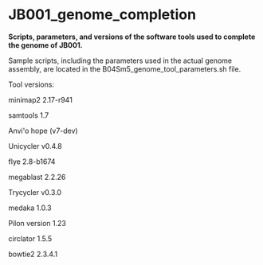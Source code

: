 # JB001_genome_completion
**Scripts, parameters, and versions of the software tools used to complete the genome of JB001.**

Sample scripts, including the parameters used in the actual genome assembly, are located in the B04Sm5_genome_tool_parameters.sh file.

Tool versions:

minimap2 2.17-r941

samtools 1.7

Anvi'o hope (v7-dev)

Unicycler v0.4.8

flye 2.8-b1674

megablast 2.2.26

Trycycler v0.3.0

medaka 1.0.3

Pilon version 1.23

circlator 1.5.5

bowtie2 2.3.4.1
